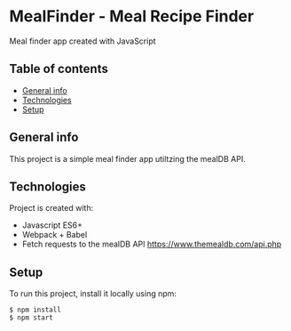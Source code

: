 # MealFinder - Meal Recipe Finder
Meal finder app created with JavaScript
## Table of contents
* [General info](#general-info)
* [Technologies](#technologies)
* [Setup](#setup)

## General info
This project is a simple meal finder app utiltzing the mealDB API.
	
## Technologies
Project is created with:
* Javascript ES6+
* Webpack + Babel
* Fetch requests to the mealDB API https://www.themealdb.com/api.php
	
## Setup
To run this project, install it locally using npm:

```
$ npm install
$ npm start
```
